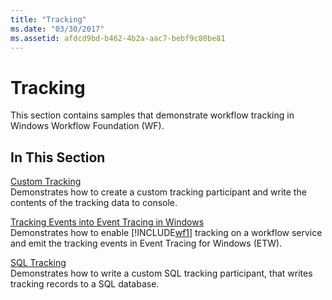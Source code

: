 ```yaml
---
title: "Tracking"
ms.date: "03/30/2017"
ms.assetid: afdcd9bd-b462-4b2a-aac7-bebf9c80be81
---
```

# Tracking
This section contains samples that demonstrate workflow tracking in Windows Workflow Foundation (WF).  
  
## In This Section  
 [Custom Tracking](custom-tracking.md)  
 Demonstrates how to create a custom tracking participant and write the contents of the tracking data to console.  
  
 [Tracking Events into Event Tracing in Windows](tracking-events-into-event-tracing-in-windows.md)  
 Demonstrates how to enable [!INCLUDE[wf1](../../../../includes/wf1-md.md)] tracking on a workflow service and emit the tracking events in Event Tracing for Windows (ETW).  
  
 [SQL Tracking](sql-tracking.md)  
 Demonstrates how to write a custom SQL tracking participant, that writes tracking records to a SQL database.
